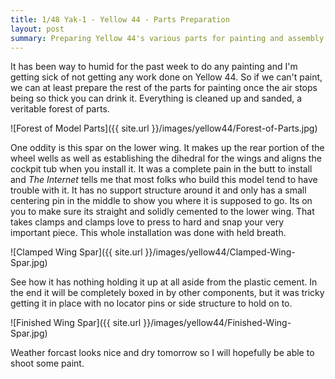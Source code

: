 ```yaml
---
title: 1/48 Yak-1 - Yellow 44 - Parts Preparation
layout: post
summary: Preparing Yellow 44's various parts for painting and assembly.
---
```


It has been way to humid for the past week to do any painting and I'm getting sick of not getting any work done on Yellow 44. So if we can't paint, we can at least prepare the rest of the parts for painting once the air stops being so thick you can drink it. Everything is cleaned up and sanded, a veritable forest of parts.

![Forest of Model Parts]({{ site.url }}/images/yellow44/Forest-of-Parts.jpg)

One oddity is this spar on the lower wing. It makes up the rear portion of the wheel wells as well as establishing the dihedral for the wings and aligns the cockpit tub when you install it. It was a complete pain in the butt to install and *The Internet* tells me that most folks who build this model tend to have trouble with it. It has no support structure around it and only has a small centering pin in the middle to show you where it is supposed to go. Its on you to make sure its straight and solidly cemented to the lower wing. That takes clamps and clamps love to press to hard and snap your very important piece. This whole installation was done with held breath.

![Clamped Wing Spar]({{ site.url }}/images/yellow44/Clamped-Wing-Spar.jpg)

See how it has nothing holding it up at all aside from the plastic cement. In the end it will be completely boxed in by other components, but it was tricky getting it in place with no locator pins or side structure to hold on to.

![Finished Wing Spar]({{ site.url }}/images/yellow44/Finished-Wing-Spar.jpg)

Weather forcast looks nice and dry tomorrow so I will hopefully be able to shoot some paint.